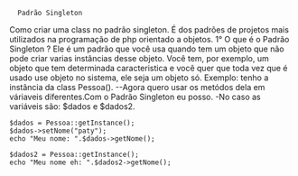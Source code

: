      Padrão Singleton
 Como criar uma class no padrão singleton.
É dos padrões de projetos mais utilizados na programação de php orientado a objetos.
1° O que é o Padrão Singleton ?
Ele é um padrão que você usa quando tem um objeto que não pode criar varias instâncias desse objeto. Você tem, por exemplo, um objeto que tem determinada caracteristica e você quer que toda vez que é usado use objeto no sistema, ele seja um objeto só.
Exemplo: tenho a instância da class Pessoa().
--Agora quero usar os metódos dela em váriaveis diferentes.Com o Padrão Singleton eu posso.
-No caso as variáveis são: $dados e $dados2.

	$dados = Pessoa::getInstance();
	$dados->setNome("paty");
	echo "Meu nome: ".$dados->getNome();

	$dados2 = Pessoa::getInstance();
	echo "Meu nome eh: ".$dados2->getNome();

